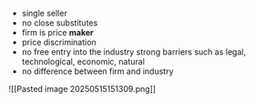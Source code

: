 - single seller
- no close substitutes 
- firm is price **maker** 
- price discrimination 
- no free entry into the industry
	  strong barriers such as legal, technological, economic, natural
- no difference between firm and industry

![[Pasted image 20250515151309.png]]
